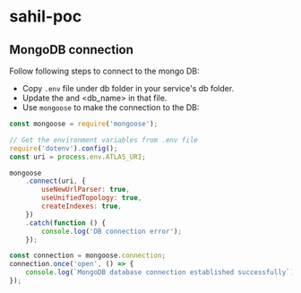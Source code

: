 # sahil-poc

## MongoDB connection

Follow following steps to connect to the mongo DB:

- Copy `.env` file under db folder in your service's db folder.
- Update the <password> and <db_name> in that file.
- Use `mongoose` to make the connection to the DB:

```js
const mongoose = require('mongoose');

// Get the environment variables from .env file
require('dotenv').config();
const uri = process.env.ATLAS_URI;

mongoose
	.connect(uri, {
		useNewUrlParser: true,
		useUnifiedTopology: true,
		createIndexes: true,
	})
	.catch(function () {
		console.log('DB connection error');
	});

const connection = mongoose.connection;
connection.once('open', () => {
	console.log(`MongoDB database connection established successfully`);
});
```
